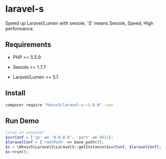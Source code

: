 # laravel-s
Speed up Laravel/Lumen with swoole, 'S' means Swoole, Speed, High performance.

## Requirements

- PHP >= 5.5.9

- Swoole >= 1.7.7

- Laravel/Lumen >= 5.1

## Install

```Bash
composer require "hhxsv5/laravel-s:~1.0.0" -vvv
```

## Run Demo

```PHP
//run in console!
$svrConf = ['ip' => '0.0.0.0', 'port' => 8011];
$laravelConf = ['rootPath' => base_path()];
$s = \Hhxsv5\LaravelS\LaravelS::getInstance($svrConf, $laravelConf);
$s->run();
```